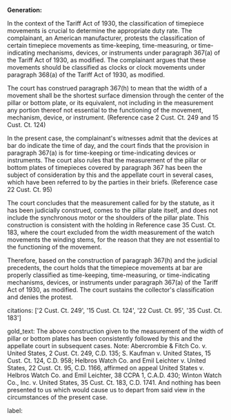 **Generation:**



In the context of the Tariff Act of 1930, the classification of timepiece movements is crucial to determine the appropriate duty rate. The complainant, an American manufacturer, protests the classification of certain timepiece movements as time-keeping, time-measuring, or time-indicating mechanisms, devices, or instruments under paragraph 367(a) of the Tariff Act of 1930, as modified. The complainant argues that these movements should be classified as clocks or clock movements under paragraph 368(a) of the Tariff Act of 1930, as modified.

The court has construed paragraph 367(h) to mean that the width of a movement shall be the shortest surface dimension through the center of the pillar or bottom plate, or its equivalent, not including in the measurement any portion thereof not essential to the functioning of the movement, mechanism, device, or instrument. (Reference case 2 Cust. Ct. 249 and 15 Cust. Ct. 124)

In the present case, the complainant's witnesses admit that the devices at bar do indicate the time of day, and the court finds that the provision in paragraph 367(a) is for time-keeping or time-indicating devices or instruments. The court also rules that the measurement of the pillar or bottom plates of timepieces covered by paragraph 367 has been the subject of consideration by this and the appellate court in several cases, which have been referred to by the parties in their briefs. (Reference case 22 Cust. Ct. 95)

The court concludes that the measurement called for by the statute, as it has been judicially construed, comes to the pillar plate itself, and does not include the synchronous motor or the shoulders of the pillar plate. This construction is consistent with the holding in Reference case 35 Cust. Ct. 183, where the court excluded from the width measurement of the watch movements the winding stems, for the reason that they are not essential to the functioning of the movement.

Therefore, based on the construction of paragraph 367(h) and the judicial precedents, the court holds that the timepiece movements at bar are properly classified as time-keeping, time-measuring, or time-indicating mechanisms, devices, or instruments under paragraph 367(a) of the Tariff Act of 1930, as modified. The court sustains the collector's classification and denies the protest. 

citations: ['2 Cust. Ct. 249', '15 Cust. Ct. 124', '22 Cust. Ct. 95', '35 Cust. Ct. 183']

gold_text: The above construction given to the measurement of the width of pillar or bottom plates has been consistently followed by this and the appellate court in subsequent cases. Note: Abercrombie & Fitch Co. v. United States, 2 Cust. Ct. 249, C.D. 135; S. Kaufman v. United States, 15 Cust. Ct. 124, C.D. 958; Helbros Watch Co. and Emil Leichter v. United States, 22 Cust. Ct. 95, C.D. 1166, affirmed on appeal United States v. Helbros Watch Co. and Emil Leichter, 38 CCPA 1, C.A.D. 430; Winton Watch Co., Inc. v. United States, 35 Cust. Ct. 183, C.D. 1741. And nothing has been presented to us which would cause us to depart from said view in the circumstances of the present case.

label: 
